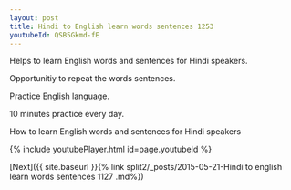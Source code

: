 ```yaml
---
layout: post
title: Hindi to English learn words sentences 1253 
youtubeId: QSB5Gkmd-fE
---
```

 
 
Helps to learn English words and sentences for Hindi speakers.

Opportunitiy to repeat the words sentences. 

Practice English language. 
 
10 minutes practice every day. 
 
How to learn English words and sentences for Hindi speakers 
 
{% include youtubePlayer.html id=page.youtubeId %}
 
 
[Next]({{ site.baseurl }}{% link  split2/_posts/2015-05-21-Hindi to english learn words sentences 1127 .md%})
 
